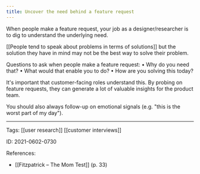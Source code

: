 ```yaml
---
title: Uncover the need behind a feature request
---
```


When people make a feature request, your job as a designer/researcher is to dig to understand the underlying need.

[[People tend to speak about problems in terms of solutions]] but the solution they have in mind may not be the best way to solve their problem.

Questions to ask when people make a feature request:
• Why do you need that?
• What would that enable you to do?
• How are you solving this today?

It's important that customer-facing roles understand this. By probing on feature requests, they can generate a lot of valuable insights for the product team.

You should also always follow-up on emotional signals (e.g. "this is the worst part of my day").

---

Tags: [[user research]] [[customer interviews]]

ID: 2021-0602-0730

References:
- [[Fitzpatrick – The Mom Test]] (p. 33)